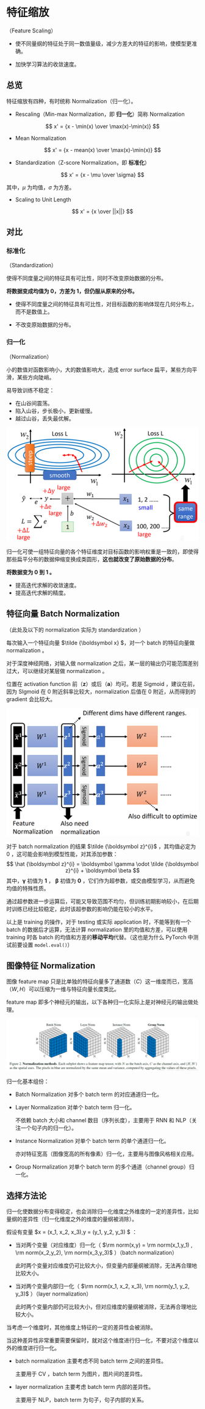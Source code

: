 # 特征缩放

（Feature Scaling）

- 使不同量纲的特征处于同一数值量级，减少方差大的特征的影响，使模型更准确。

- 加快学习算法的收敛速度。

## 总览

特征缩放有四种，有时统称 Normalization（归一化）。

- Rescaling（Min-max Normalization，即 **归一化**）简称 Normalization

$$
x' = {x - \min(x) \over \max(x)-\min(x)}
$$

- Mean Normalization

$$
x' = {x - mean(x) \over \max(x)-\min(x)}
$$

- Standardization（Z-score Normalization，即 **标准化**）

$$
x' = {x - \mu \over \sigma}
$$

其中，$\mu$ 为均值，$\sigma$ 为方差。

- Scaling to Unit Length

$$
x' = {x \over ||x||}
$$

## 对比

### 标准化

（Standardization）

使得不同度量之间的特征具有可比性，同时不改变原始数据的分布。

**将数据变成均值为 0，方差为 1，但仍服从原来的分布。**

- 使得不同度量之间的特征具有可比性，对目标函数的影响体现在几何分布上，而不是数值上。

- 不改变原始数据的分布。

### 归一化

（Normalization）

小的数值对函数影响小，大的数值影响大，造成 error surface 扁平，某些方向平滑，某些方向陡峭。

易导致训练不稳定：

- 在山谷间震荡。
- 陷入山谷，步长极小，更新缓慢。
- 越过山谷，丢失最优解。

![image-20220916133412507](images/特征缩放/image-20220916133412507.png)

归一化可使一组特征向量的各个特征维度对目标函数的影响权重是一致的，即使得那些扁平分布的数据伸缩变换成类圆形，**这也就改变了原始数据的分布**。

**将数据变为 0 到 1 。**

- 提高迭代求解的收敛速度。
- 提高迭代求解的精度。

## 特征向量 Batch Normalization

（此处及以下的 normalization 实际为 standardization ）

每次输入一个特征向量 $\tilde {\boldsymbol x} $，对一个 batch 的特征向量做 normalization 。

对于深度神经网络，对输入做 normalization 之后，某一层的输出仍可能范围差别过大，可以继续对某层做 normalization 。

位置在 activation function 前（$\boldsymbol z$）或后（$\boldsymbol a$）均可。若是 Sigmoid ，建议在前，因为 SIgmoid 在 $0$ 附近斜率比较大，normalization 后值在 $0$ 附近，从而得到的 gradient 会比较大。

![image-20220916140458232](images/特征缩放/image-20220916140458232.png)

对于 batch normalization 的结果 $\tilde {\boldsymbol z}^{i}$ ，其均值必定为 $0$ ，这可能会影响到模型性能，对其添加参数：
$$
\hat {\boldsymbol z}^{i} = \boldsymbol \gamma \odot \tilde {\boldsymbol z}^{i} + \boldsymbol \beta
$$
其中，$\boldsymbol \gamma$ 初值为 $\boldsymbol 1$ ， $\boldsymbol \beta$ 初值为 $\boldsymbol 0$ ，它们作为超参数，或交由模型学习，从而避免均值的特殊性质。

通过超参数进一步运算后，可能又导致范围不均匀，但训练初期影响较小，在后期时训练已经比较稳定，此时该超参数的影响仍能在较小的水平。

以上是 training 的操作，对于 testing 或实际 application 时，不能等到有一个 batch 的数据后才运算，无法计算 normalization 里的均值和方差，可以使用 training 时各 batch 的均值和方差的**移动平均**代替。（这也是为什么 PyTorch 中测试前要设置 `model.eval()`）

## 图像特征 Normalization

图像 feature map 只是比单独的特征向量多了通道数（$C$）这一维度而已，宽高（$W,H$）可以压缩为一维与特征向量长度类比。

feature map 即多个神经元的输出，以下各种归一化实际上是对神经元的输出做处理。

![image-20230318141532955](images/特征缩放/image-20230318141532955.png)

归一化基本组份：

- Batch Normalization 对多个 batch term 的对应通道归一化。

- Layer Normalization 对单个 batch term 归一化。

	不依赖 batch 大小和 channel 数目（序列长度），主要用于 RNN 和 NLP（关注一个句子内的归一化）。

- Instance Normalization 对单个 batch term 的单个通道归一化。

	亦对特征宽高（图像宽高的所有像素）归一化，主要用与图像风格相关应用。

- Group Normalization 对单个 batch term 的多个通道（channel group）归一化。

## 选择方法论

归一化使数据分布变得稳定，也会消除归一化维度之外维度的一定的差异性，比如量纲的差异性（归一化维度之外的维度的量纲被消除）。

假设有变量 $x = (x_1, x_2, x_3),y = (y_1, y_2, y_3) $ ：

- 当对两个变量（对应维度）归一化（ $\rm norm(x,y) = \rm norm(x_1,y_1) , \rm norm(x_2,y_2), \rm norm(x_3,y_3)$  ）（batch normalization）

	此时两个变量对应维度仍可比较大小，但变量内部量纲被消除，无法再合理地比较大小。

- 当对两个变量内部归一化（ $\rm norm(x_1, x_2, x_3), \rm norm(y_1, y_2, y_3)$ ）（layer normalization）

	此时两个变量内部仍可比较大小，但对应维度的量纲被消除，无法再合理地比较大小。

当考虑一个维度时，其他维度上特征的一定的差异性会被消除。

当这种差异性非常重要需要保留时，就对这个维度进行归一化，不要对这个维度以外的维度进行归一化。

- batch normalization 主要考虑不同 batch term 之间的差异性。

	主要用于 CV ，batch term 为图片，图片间的差异性。

- layer normalization 主要考虑 batch term 内部的差异性。

	主要用于 NLP，batch term 为句子，句子内部的关系。


